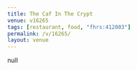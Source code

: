 ```yaml
---
title: The Caf In The Crypt
venue: v16265
tags: [restaurant, food, "fhrs:412003"]
permalink: /v/16265/
layout: venue
---
```

null